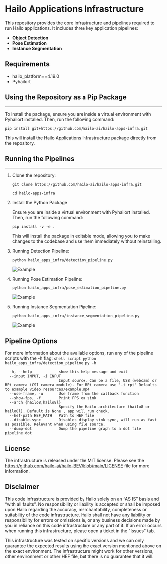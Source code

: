 # Hailo Applications Infrastructure

This repository provides the core infrastructure and pipelines required to run Hailo applications. It includes three key application pipelines:
- **Object Detection**
- **Pose Estimation**
- **Instance Segmentation**

Requirements
------------

- hailo_platform==4.19.0
- Pyhailort

## Using the Repository as a Pip Package
-----------------------------
To install the package, ensure you are inside a virtual environment with Pyhailort installed. Then, run the following command:
```shell script
pip install git+https://github.com/hailo-ai/hailo-apps-infra.git
```
This will install the Hailo Applications Infrastructure package directly from the repository.


## Running the Pipelines
--------------------

1. Clone the repository:
    ```shell script
    git clone https://github.com/hailo-ai/hailo-apps-infra.git
            
    cd hailo-apps-infra
    ```

2. Install the Python Package

    Ensure you are inside a virtual environment with Pyhailort installed. Then, run the following command:
    ```shell script
    pip install -v -e .
    ```
    This will install the package in editable mode, allowing you to make changes to the codebase and use them immediately without reinstalling.

3. Running Detection Pipeline:
    ```shell script
    python hailo_apps_infra/detection_pipeline.py 
    ```
    ![Example](./resources/detection.gif)
4. Running Pose Estimation Pipeline:
    ```shell script
    python hailo_apps_infra/pose_estimation_pipeline.py
    ```
    ![Example](./resources/pose_estimation.gif)
5. Running Instance Segmentation Pipeline:
    ```shell script
    python hailo_apps_infra/instance_segmentation_pipeline.py
    ```
    ![Example](./resources/instance_segmentation.gif)
## Pipeline Options
For more information about the available options, run any of the pipeline scripts with the -h flag:
    ```shell script
    python hailo_apps_infra/detection_pipeline.py -h
    ```
```shell script
  -h, --help            show this help message and exit
  --input INPUT, -i INPUT
                        Input source. Can be a file, USB (webcam) or RPi camera (CSI camera module). For RPi camera use '-i rpi' Defaults to example video resources/example.mp4
  --use-frame, -u       Use frame from the callback function
  --show-fps, -f        Print FPS on sink
  --arch {hailo8,hailo8l}
                        Specify the Hailo architecture (hailo8 or hailo8l). Default is None , app will run check.
  --hef-path HEF_PATH   Path to HEF file
  --disable-sync        Disables display sink sync, will run as fast as possible. Relevant when using file source.
  --dump-dot            Dump the pipeline graph to a dot file pipeline.dot
```

License
----------
The infrastructure is released under the MIT license. Please see the https://github.com/hailo-ai/hailo-BEV/blob/main/LICENSE file for more information.


Disclaimer
----------
This code infrastructure is provided by Hailo solely on an “AS IS” basis and “with all faults”. No responsibility or liability is accepted or shall be imposed upon Hailo regarding the accuracy, merchantability, completeness or suitability of the code infrastructure. Hailo shall not have any liability or responsibility for errors or omissions in, or any business decisions made by you in reliance on this code infrastructure or any part of it. If an error occurs when running this infrastructure, please open a ticket in the "Issues" tab.

This infrastructure was tested on specific versions and we can only guarantee the expected results using the exact version mentioned above on the exact environment. The infrastructure might work for other versions, other environment or other HEF file, but there is no guarantee that it will.